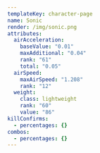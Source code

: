```yaml
---
templateKey: character-page
name: Sonic
render: /img/sonic.png
attributes:
  airAcceleration:
    baseValue: "0.01"
    maxAdditional: "0.04"
    rank: "61"
    total: "0.05"
  airSpeed:
    maxAirSpeed: "1.208"
    rank: "12"
  weight:
    class: lightweight
    rank: "60"
    value: "86"
killConfirms:
  - percentages: {}
combos:
  - percentages: {}
---
```

